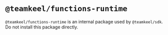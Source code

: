 # `@teamkeel/functions-runtime`

`@teamkeel/functions-runtime` is an internal package used by `@teamkeel/sdk`. Do not install this package directly.
